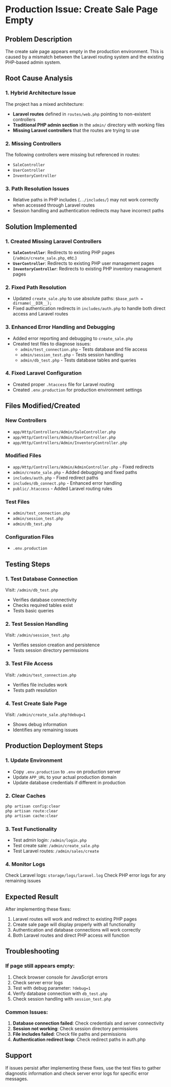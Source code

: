# Production Issue: Create Sale Page Empty

## Problem Description

The create sale page appears empty in the production environment. This is caused by a mismatch between the Laravel routing system and the existing PHP-based admin system.

## Root Cause Analysis

### 1. Hybrid Architecture Issue

The project has a mixed architecture:

- **Laravel routes** defined in `routes/web.php` pointing to non-existent controllers
- **Traditional PHP admin section** in the `admin/` directory with working files
- **Missing Laravel controllers** that the routes are trying to use

### 2. Missing Controllers

The following controllers were missing but referenced in routes:

- `SaleController`
- `UserController`
- `InventoryController`

### 3. Path Resolution Issues

- Relative paths in PHP includes (`../includes/`) may not work correctly when accessed through Laravel routes
- Session handling and authentication redirects may have incorrect paths

## Solution Implemented

### 1. Created Missing Laravel Controllers

- **`SaleController`**: Redirects to existing PHP pages (`/admin/create_sale.php`, etc.)
- **`UserController`**: Redirects to existing PHP user management pages
- **`InventoryController`**: Redirects to existing PHP inventory management pages

### 2. Fixed Path Resolution

- Updated `create_sale.php` to use absolute paths: `$base_path = dirname(__DIR__);`
- Fixed authentication redirects in `includes/auth.php` to handle both direct access and Laravel routes

### 3. Enhanced Error Handling and Debugging

- Added error reporting and debugging to `create_sale.php`
- Created test files to diagnose issues:
  - `admin/test_connection.php` - Tests database and file access
  - `admin/session_test.php` - Tests session handling
  - `admin/db_test.php` - Tests database tables and queries

### 4. Fixed Laravel Configuration

- Created proper `.htaccess` file for Laravel routing
- Created `.env.production` for production environment settings

## Files Modified/Created

### New Controllers

- `app/Http/Controllers/Admin/SaleController.php`
- `app/Http/Controllers/Admin/UserController.php`
- `app/Http/Controllers/Admin/InventoryController.php`

### Modified Files

- `app/Http/Controllers/Admin/AdminController.php` - Fixed redirects
- `admin/create_sale.php` - Added debugging and fixed paths
- `includes/auth.php` - Fixed redirect paths
- `includes/db_connect.php` - Enhanced error handling
- `public/.htaccess` - Added Laravel routing rules

### Test Files

- `admin/test_connection.php`
- `admin/session_test.php`
- `admin/db_test.php`

### Configuration Files

- `.env.production`

## Testing Steps

### 1. Test Database Connection

Visit: `/admin/db_test.php`

- Verifies database connectivity
- Checks required tables exist
- Tests basic queries

### 2. Test Session Handling

Visit: `/admin/session_test.php`

- Verifies session creation and persistence
- Tests session directory permissions

### 3. Test File Access

Visit: `/admin/test_connection.php`

- Verifies file includes work
- Tests path resolution

### 4. Test Create Sale Page

Visit: `/admin/create_sale.php?debug=1`

- Shows debug information
- Identifies any remaining issues

## Production Deployment Steps

### 1. Update Environment

- Copy `.env.production` to `.env` on production server
- Update `APP_URL` to your actual production domain
- Update database credentials if different in production

### 2. Clear Caches

```bash
php artisan config:clear
php artisan route:clear
php artisan cache:clear
```

### 3. Test Functionality

- Test admin login: `/admin/login.php`
- Test create sale: `/admin/create_sale.php`
- Test Laravel routes: `/admin/sales/create`

### 4. Monitor Logs

Check Laravel logs: `storage/logs/laravel.log`
Check PHP error logs for any remaining issues

## Expected Result

After implementing these fixes:

1. Laravel routes will work and redirect to existing PHP pages
2. Create sale page will display properly with all functionality
3. Authentication and database connections will work correctly
4. Both Laravel routes and direct PHP access will function

## Troubleshooting

### If page still appears empty:

1. Check browser console for JavaScript errors
2. Check server error logs
3. Test with debug parameter: `?debug=1`
4. Verify database connection with `db_test.php`
5. Check session handling with `session_test.php`

### Common Issues:

1. **Database connection failed**: Check credentials and server connectivity
2. **Session not working**: Check session directory permissions
3. **File includes failed**: Check file paths and permissions
4. **Authentication redirect loop**: Check redirect paths in auth.php

## Support

If issues persist after implementing these fixes, use the test files to gather diagnostic information and check server error logs for specific error messages.
